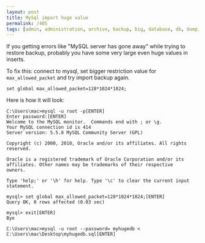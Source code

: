 ```yaml
---
layout: post
title: MySql import huge value
permalink: /405
tags: [admin, administration, archive, backup, big, database, db, dump, huge, large, mysql]
---
```


If you getting errors like "MySQL server has gone away" while trying to restore backup, probably you have some very large even huge values in inserts.

To fix this: connect to mysql, set bigger restriction value for `max_allowed_packet` and try import backup again.

    set global max_allowed_packet=128*1024*1024;

Here is how it will look:

    C:\Users\mac>mysql -u root -p[ENTER]
    Enter password:[ENTER]
    Welcome to the MySQL monitor.  Commands end with ; or \g.
    Your MySQL connection id is 414
    Server version: 5.5.8 MySQL Community Server (GPL)

    Copyright (c) 2000, 2010, Oracle and/or its affiliates. All rights reserved.

    Oracle is a registered trademark of Oracle Corporation and/or its
    affiliates. Other names may be trademarks of their respective
    owners.

    Type 'help;' or '\h' for help. Type '\c' to clear the current input statement.

    mysql> set global max_allowed_packet=128*1024*1024;[ENTER]
    Query OK, 0 rows affected (0.03 sec)

    mysql> exit[ENTER]
    Bye

    C:\Users\mac>mysql -u root --password= myhugedb < C:\Users\mac\Desktop\myhugedb.sql[ENTER]
